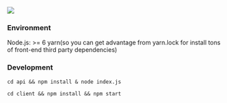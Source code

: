 ![](https://cloud.githubusercontent.com/assets/10692276/21467811/1a6ca5b4-ca35-11e6-8872-280dac3e32fd.gif)

### Environment
Node.js: >= 6
yarn(so you can get advantage from yarn.lock for install tons of front-end third party dependencies)


### Development
```
cd api && npm install & node index.js
```
```
cd client && npm install && npm start
```
